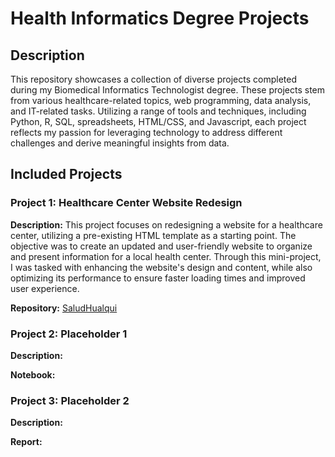# Health Informatics Degree Projects


## Description

This repository showcases a collection of diverse projects completed during my Biomedical Informatics Technologist degree. These projects stem from various healthcare-related topics, web programming, data analysis, and IT-related tasks. Utilizing a range of tools and techniques, including Python, R, SQL, spreadsheets, HTML/CSS, and Javascript, each project reflects my passion for leveraging technology to address different challenges and derive meaningful insights from data.

## Included Projects

### Project 1: Healthcare Center Website Redesign


**Description:** This project focuses on redesigning a website for a healthcare center, utilizing a pre-existing HTML template as a starting point. The objective was to create an updated and user-friendly website to organize and present information for a local health center. Through this mini-project, I was tasked with enhancing the website's design and content, while also optimizing its performance to ensure faster loading times and improved user experience.

**Repository:** [SaludHualqui](https://github.com/Nostrand/SaludHualqui)


### Project 2: Placeholder 1


**Description:** 

**Notebook:**


### Project 3: Placeholder 2


**Description:** 

**Report:** 
